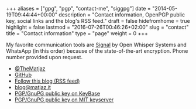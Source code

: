 +++
aliases      = ["gpg", "pgp", "contact-me", "siggpg"]
date         = "2014-05-19T09:44:44+00:00"
description  = "Contact information, OpenPGP public key, social links and the blog's RSS feed."
draft        = false
hidefromhome = true
highlight    = false
lastmod      = "2016-07-26T00:46:26+02:00"
slug         = "contact"
title        = "Contact information"
type         = "page"
weight       = 0
+++

My favorite communication tools are [Signal](https://whispersystems.org/) by
Open Whisper Systems and WhatsApp (in this order) because of the
state-of-the-art encryption. Phone number provided upon request.

- [@TheMatjaz](https://twitter.com/TheMatjaz)
- [GitHub](https://github.com/TheMatjaz)
- <a href="/index.xml" type="application/rss+xml">Follow this blog (RSS feed)</a>
- [blog@matjaz.it](mailto:blog@matjaz.it)
- [PGP/GnuPG public key on KeyBase](https://keybase.io/TheMatjaz)
- [PGP/GnuPG public key on MIT keyserver](https://pgp.mit.edu/pks/lookup?op=vindex&search=0x438406FCCE32DC1E)
